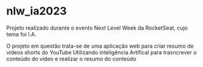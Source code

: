 # nlw_ia2023


Projeto realizado durante o evento Next Level Week da RocketSeat, cujo tema foi I.A.

O projeto em questão trata-se de uma aplicação web para criar resumo de vídeos shorts do YouTube
Utilizando inteligência Artifical para trasncrever o conteúdo do vídeo e realizar o resumo do
conteúdo
